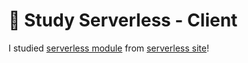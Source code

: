 # 📖 Study Serverless - Client

I studied [serverless module](https://www.npmjs.com/package/serverless) from [serverless site](https://github.com/AnomalyInnovations/serverless-stack-com)!
